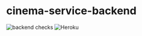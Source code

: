 # cinema-service-backend
![backend checks](https://github.com/aleksandra-midor/cinema-service-backend/workflows/backend%20checks/badge.svg)
![Heroku](https://pyheroku-badge.herokuapp.com/?app=<HEROKU_APP_NAME>&style=<STYLE>)
